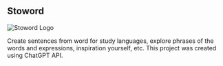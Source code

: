 ## Stoword

![Stoword Logo](https://user-images.githubusercontent.com/3677780/232801239-aa8cf722-4966-4f2f-b732-ec9ca51e1d8a.png)

Create sentences from word for study languages, explore phrases of the words and expressions, inspiration yourself, etc. This project was created using ChatGPT API.
